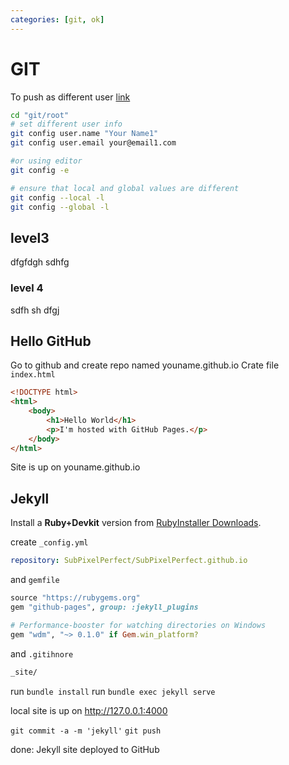 ```yaml
---
categories: [git, ok]
---
```


# GIT

To push as different user  [link](https://medium.com/@bivil/you-can-configure-an-individual-repo-to-use-a-specific-user-email-address-which-overrides-the-6e5f6521d5c9)

```bash
cd "git/root"
# set different user info
git config user.name "Your Name1"
git config user.email your@email1.com

#or using editor
git config -e

# ensure that local and global values are different
git config --local -l
git config --global -l
```

## level3

dfgfdgh
sdhfg

### level 4

sdfh
sh
dfgj

## Hello GitHub

Go to github and create repo named youname.github.io
Crate file `index.html`

```html
<!DOCTYPE html>
<html>
    <body>
        <h1>Hello World</h1>
        <p>I'm hosted with GitHub Pages.</p>
    </body>
</html>
```

Site is up on youname.github.io

## Jekyll

Install a **Ruby+Devkit** version from [RubyInstaller Downloads](https://rubyinstaller.org/downloads/).

create `_config.yml`

```yml
repository: SubPixelPerfect/SubPixelPerfect.github.io
```

and `gemfile`

```ruby
source "https://rubygems.org"
gem "github-pages", group: :jekyll_plugins

# Performance-booster for watching directories on Windows
gem "wdm", "~> 0.1.0" if Gem.win_platform?
```

and `.gitihnore`

```bash
_site/
```

run `bundle install`
run `bundle exec jekyll serve`

local site is up on http://127.0.0.1:4000

`git commit -a -m 'jekyll'`
`git push`

done: Jekyll site deployed to GitHub